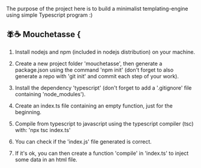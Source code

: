 The purpose of the project here is to build a minimalist templating-engine using simple Typescript program :)

## 🪰☕️ Mouchetasse {

1. Install nodejs and npm (included in nodejs distribution) on your machine.

2. Create a new project folder 'mouchetasse', then generate a package.json using the command 'npm init' (don't forget to also generate a repo with 'git init' and commit each step of your work).

3. Install the dependency 'typescript' (don't forget to add a '.gitignore' file containing 'node_modules').
    
4. Create an index.ts file containing an empty function, just for the beginning.
    
5. Compile from typescript to javascript using the typescript compiler (tsc) with: 'npx tsc index.ts'
    
6. You can check if the 'index.js' file generated is correct.
    
7. If it's ok, you can then create a function 'compile' in 'index.ts' to inject some data in an html file.
